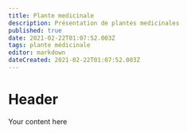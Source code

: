 ```yaml
---
title: Plante medicinale
description: Présentation de plantes medicinales 
published: true
date: 2021-02-22T01:07:52.003Z
tags: plante médicinale
editor: markdown
dateCreated: 2021-02-22T01:07:52.003Z
---
```


# Header
Your content here